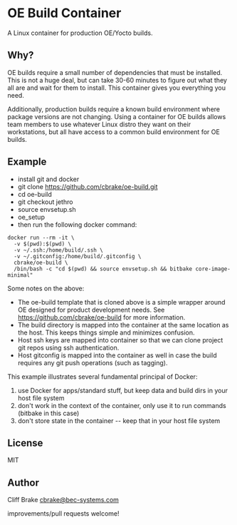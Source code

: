 OE Build Container
==================

A Linux container for production OE/Yocto builds.

Why?
----

OE builds require a small number of dependencies that must be installed.  This is not a huge deal,
but can take 30-60 minutes to figure out what they all are and wait for them to install.  This 
container gives you everything you need.

Additionally, production builds require a known build environment where package versions are 
not changing.  Using a container for OE builds allows team members to use whatever Linux distro
they want on their workstations, but all have access to a common build environment for OE builds.  

Example
-------

* install git and docker
* git clone https://github.com/cbrake/oe-build.git
* cd oe-build
* git checkout jethro
* source envsetup.sh
* oe\_setup
* then run the following docker command:

```
docker run --rm -it \
  -v $(pwd):$(pwd) \
  -v ~/.ssh:/home/build/.ssh \
  -v ~/.gitconfig:/home/build/.gitconfig \
  cbrake/oe-build \
  /bin/bash -c "cd $(pwd) && source envsetup.sh && bitbake core-image-minimal"
```

Some notes on the above:

* The oe-build template that is cloned above is a simple wrapper around OE designed for product development needs.  See https://github.com/cbrake/oe-build for more information.
* The build directory is mapped into the container at the same location as the host.  This keeps things simple and minimizes confusion.
* Host ssh keys are mapped into container so that we can clone project git repos using ssh authentication.
* Host gitconfig is mapped into the container as well in case the build requires any git push operations (such as tagging).

This example illustrates several fundamental principal of Docker: 

1. use Docker for apps/standard stuff, but keep data and build dirs in your host file system
1. don't work in the context of the container, only use it to run commands (bitbake in this case)
1. don't store state in the container -- keep that in your host file system

License
-------

MIT

Author
------

Cliff Brake <cbrake@bec-systems.com>

improvements/pull requests welcome!

